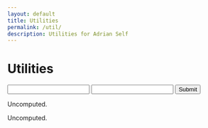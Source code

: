 ```yaml
---
layout: default
title: Utilities
permalink: /util/
description: Utilities for Adrian Self
---
```


# Utilities

<script src='/assets/scripts/md5.js'></script>
<script>
function compute() {
document.getElementById("o1").innerHTML = base64(md5(document.getElementById("i1").value+document.getElementById("i2").value))
document.getElementById("o2").innerHTML = base64(md5(document.getElementById("i1").value+document.getElementById("i2").value+'\n'))
}
</script>

<form onsubmit="return false;">
<input type="password" id="i1">
<input type="password" id="i2">
<input type="submit" onClick="compute()">
</form>

<p id='o1'>Uncomputed.</p>
<p id='o2'>Uncomputed.</p>